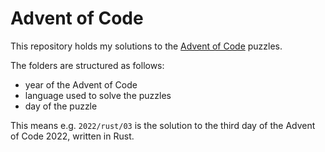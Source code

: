 # Advent of Code

This repository holds my solutions to the [Advent of Code](https://adventofcode.com/) puzzles.

The folders are structured as follows:
* year of the Advent of Code
* language used to solve the puzzles
* day of the puzzle

This means e.g. `2022/rust/03` is the solution to the third day of the Advent of Code 2022, written in Rust.
